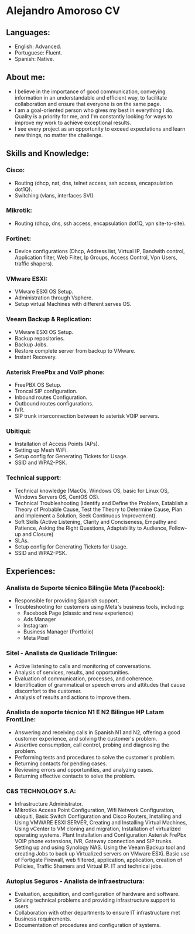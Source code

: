 
# Alejandro Amoroso CV

## Languages:
- English: Advanced.
- Portuguese: Fluent.
- Spanish: Native.

## About me:
- I believe in the importance of good communication, conveying information in an understandable and efficient way, to facilitate collaboration and ensure that everyone is on the same page.
- I am a goal-oriented person who gives my best in everything I do. Quality is a priority for me, and I'm constantly looking for ways to improve my work to achieve exceptional results.
- I see every project as an opportunity to exceed expectations and learn new things, no matter the challenge.

## Skills and Knowledge:
### Cisco:
- Routing (dhcp, nat, dns, telnet access, ssh access, encapsulation dot1Q).
- Switching (vlans, interfaces SVI).

### Mikrotik:
- Routing (dhcp, dns, ssh access, encapsulation dot1Q, vpn site-to-site).

### Fortinet:
- Device configurations (Dhcp, Address list, Virtual IP, Bandwith control, Application filter, Web Filter, Ip Groups, Access Control, Vpn Users, traffic shapers).

### VMware ESXI:
- VMware ESXI OS Setup.
- Administration through Vsphere.
- Setup virtual Machines with different serves OS.

### Veeam Backup & Replication:
- VMware ESXI OS Setup.
- Backup repositories.
- Backup Jobs.
- Restore complete server from backup to VMware.
- Instant Recovery.

### Asterisk FreePbx and VoIP phone:
- FreePBX OS Setup.
- Troncal SIP configuration.
- Inbound routes Configuration.
- Outbound routes configurations.
- IVR.
- SIP trunk interconnection between to asterisk VOIP servers.

### Ubitiqui:
- Installation of Access Points (APs).
- Setting up Mesh WiFi.
- Setup config for Generating Tickets for Usage.
- SSID and WPA2-PSK.

### Technical support:
- Technical knowledge (MacOs, Windows OS, basic for Linux OS, Windows Servers OS, CentOS OS).
- Technical Troubleshooting (Identify and Define the Problem, Establish a Theory of Probable Cause, Test the Theory to Determine Cause, Plan and Implement a Solution, Seek Continuous Improvement).
- Soft Skills (Active Listening, Clarity and Conciseness, Empathy and Patience, Asking the Right Questions, Adaptability to Audience, Follow-up and Closure)
- SLAs.
- Setup config for Generating Tickets for Usage.
- SSID and WPA2-PSK.

## Experiences:

### Analista de Suporte técnico Bilingüe Meta (Facebook):
- Responsible for providing Spanish support.
- Troubleshooting for customers using Meta's business tools, including:
  - Facebook Page (classic and new experience)
  - Ads Manager
  - Instagram
  - Business Manager (Portfolio)
  - Meta Pixel

### Sitel - Analista de Qualidade Trilingue:
- Active listening to calls and monitoring of conversations.
- Analysis of services, results, and opportunities.
- Evaluation of communication, processes, and coherence.
- Identification of grammatical or speech errors and attitudes that cause discomfort to the customer.
- Analysis of results and actions to improve them.

### Analista de soporte técnico N1 E N2 Bilingue HP Latam FrontLine:
- Answering and receiving calls in Spanish N1 and N2, offering a good customer experience, and solving the customer's problem.
- Assertive consumption, call control, probing and diagnosing the problem.
- Performing tests and procedures to solve the customer's problem.
- Returning contacts for pending cases.
- Reviewing errors and opportunities, and analyzing cases.
- Returning effective contacts to solve the problem.

### C&S TECHNOLOGY S.A:
- Infrastructure Administrator.
- Mikrotiks Access Point Configuration, Wifi Network Configuration, ubiquiti, Basic Switch Configuration and Cisco Routers, Installing and Using VMWARE ESXI SERVER, Creating and Installing Virtual Machines, Using vCenter to VM cloning and migration, Installation of virtualized operating systems. Plant Installation and Configuration Asterisk FrePbx VOIP phone extensions, IVR, Gateway connection and SIP trunks. Setting up and using Synology NAS. Using the Veeam Backup tool and creating Jobs to back up Virtualized servers on VMware ESXi. Basic use of Fortigate Firewall, web filtered, application, application, creation of Policies, Traffic Shamers and Virtual IP. IT and technical jobs.

### Autoplus Seguros - Analista de infraestructura:
- Evaluation, acquisition, and configuration of hardware and software.
- Solving technical problems and providing infrastructure support to users.
- Collaboration with other departments to ensure IT infrastructure met business requirements.
- Documentation of procedures and configuration of systems.
